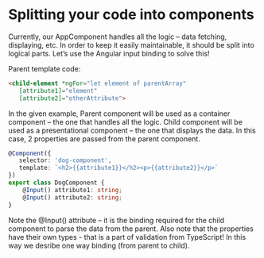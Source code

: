 #  Splitting your code into components

Currently, our AppComponent handles all the logic – data fetching, displaying, etc. In order to keep it easily maintainable, it should be split into logical parts. Let’s use the Angular input binding to solve this!

Parent template code:

```html
<child-element *ngFor="let element of parentArray"
   [attribute1]="element"
   [attribute2]="otherAttribute">
```

In the given example, Parent component will be used as a container component – the one that handles all the logic. Child component will be used as a presentational component – the one that displays the data. In this case, 2 properties are passed from the parent component.

```ts
@Component({
   selector: 'dog-component',
   template: `<h2>{{attribute1}}</h2><p>{{attribute2}}</p>`
})
export class DogComponent {
    @Input() attribute1: string;
    @Input() attribute2: string;
}
```

Note the @Input() attribute – it is the binding required for the child component to parse the data from the parent. Also note that the properties have their own types - that is a part of validation from TypeScript! In this way we desribe one way binding (from parent to child).